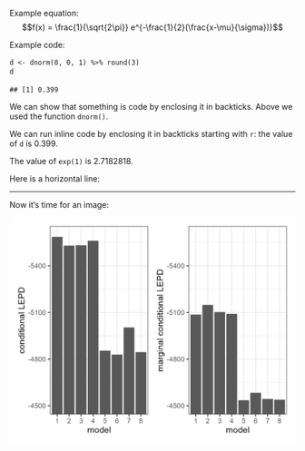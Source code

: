 Example equation:
$$f(x) = \frac{1}{\sqrt{2\pi}} e^{-\frac{1}{2}(\frac{x-\mu}{\sigma})}$$

Example code:

    d <- dnorm(0, 0, 1) %>% round(3)
    d

    ## [1] 0.399

We can show that something is code by enclosing it in backticks. Above
we used the function `dnorm()`.

We can run inline code by enclosing it in backticks starting with `r`:
the value of `d` is 0.399.

The value of `exp(1)` is 2.7182818.

Here is a horizontal line:

------------------------------------------------------------------------

Now it’s time for an image:

![](comparison_chart.png)
